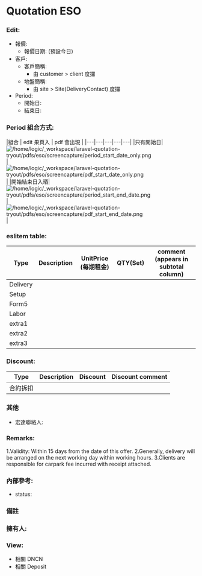 # Quotation ESO

### Edit:
* 報價:
    * 報價日期: (預設今日)
* 客戶:
    * 客戶簡稱:
        * 由 customer > client 度攞
    * 地盤簡稱:
        * 由 site > Site(DeliveryContact) 度攞
* Period:
    * 開始日:
    * 結束日:

### Period 組合方式:
|組合 | edit 果頁入 |  pdf 會出現  |
|---|---|---|---|---|
|只有開始日|![/home/logic/_workspace/laravel-quotation-tryout/pdfs/eso/screencapture/period_start_date_only.png](/home/logic/_workspace/laravel-quotation-tryout/pdfs/eso/screencapture/period_start_date_only.png)|![/home/logic/_workspace/laravel-quotation-tryout/pdfs/eso/screencapture/pdf_start_date_only.png](/home/logic/_workspace/laravel-quotation-tryout/pdfs/eso/screencapture/pdf_start_date_only.png)|
|開始結束日入晒|![/home/logic/_workspace/laravel-quotation-tryout/pdfs/eso/screencapture/period_start_end_date.png](/home/logic/_workspace/laravel-quotation-tryout/pdfs/eso/screencapture/period_start_end_date.png)|![/home/logic/_workspace/laravel-quotation-tryout/pdfs/eso/screencapture/pdf_start_end_date.png](/home/logic/_workspace/laravel-quotation-tryout/pdfs/eso/screencapture/pdf_start_end_date.png)|


### eslitem table:
|Type |  Description | UnitPrice (每期租金) | QTY(Set) | comment (appears in subtotal column)  |
|---|---|---|---|---|
| Delivery |   |   |   |   |
| Setup |   |   |   |   |
| Form5 |   |   |   |   |
| Labor |   |   |   |   |
| extra1 |   |   |   |   |
| extra2 |   |   |   |   |
| extra3 |   |   |   |   |


### Discount:
|Type |  Description | Discount | Discount comment  |
|---|---|---|---|
| 合約拆扣  |   |   |   |

### 其他
* 宏達聯絡人:

### Remarks:
1.Validity: Within 15 days from the date of this offer.
2.Generally, delivery will be arranged on the next working day within working hours.
3.Clients are responsible for carpark fee incurred with receipt attached.

### 內部參考:
* status:

### 備註

### 擁有人:


### View:
* 相關 DNCN
* 相關 Deposit
